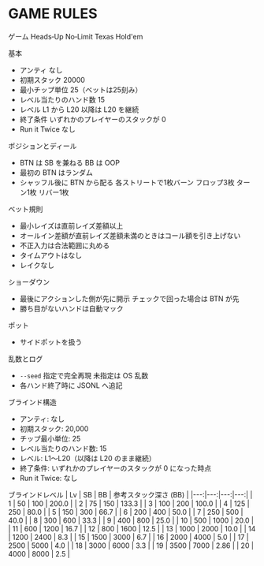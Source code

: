 # GAME RULES

ゲーム Heads‑Up No‑Limit Texas Hold'em

基本
- アンティ なし
- 初期スタック 20000
- 最小チップ単位 25（ベットは25刻み）
- レベル当たりのハンド数 15
- レベル L1 から L20 以降は L20 を継続
- 終了条件 いずれかのプレイヤーのスタックが 0
- Run it Twice なし

ポジションとディール
- BTN は SB を兼ねる BB は OOP
- 最初の BTN はランダム
- シャッフル後に BTN から配る 各ストリートで1枚バーン フロップ3枚 ターン1枚 リバー1枚

ベット規則
- 最小レイズは直前レイズ差額以上
- オールイン差額が直前レイズ差額未満のときはコール額を引き上げない
- 不正入力は合法範囲に丸める
- タイムアウトはなし
- レイクなし

ショーダウン
- 最後にアクションした側が先に開示 チェックで回った場合は BTN が先
- 勝ち目がないハンドは自動マック

ポット
- サイドポットを扱う

乱数とログ
- `--seed` 指定で完全再現 未指定は OS 乱数
- 各ハンド終了時に JSONL へ追記

ブラインド構造

- アンティ: なし
- 初期スタック: 20,000
- チップ最小単位: 25
- レベル当たりのハンド数: 15
- レベル: L1〜L20（以降は L20 のまま継続）
- 終了条件: いずれかのプレイヤーのスタックが 0 になった時点
- Run it Twice: なし

ブラインドレベル
| Lv | SB | BB | 参考スタック深さ (BB) |
|---:|---:|---:|---:|
| 1  | 50   | 100  | 200.0 |
| 2  | 75   | 150  | 133.3 |
| 3  | 100  | 200  | 100.0 |
| 4  | 125  | 250  | 80.0  |
| 5  | 150  | 300  | 66.7  |
| 6  | 200  | 400  | 50.0  |
| 7  | 250  | 500  | 40.0  |
| 8  | 300  | 600  | 33.3  |
| 9  | 400  | 800  | 25.0  |
| 10 | 500  | 1000 | 20.0  |
| 11 | 600  | 1200 | 16.7  |
| 12 | 800  | 1600 | 12.5  |
| 13 | 1000 | 2000 | 10.0  |
| 14 | 1200 | 2400 | 8.3   |
| 15 | 1500 | 3000 | 6.7   |
| 16 | 2000 | 4000 | 5.0   |
| 17 | 2500 | 5000 | 4.0   |
| 18 | 3000 | 6000 | 3.3   |
| 19 | 3500 | 7000 | 2.86  |
| 20 | 4000 | 8000 | 2.5   |
